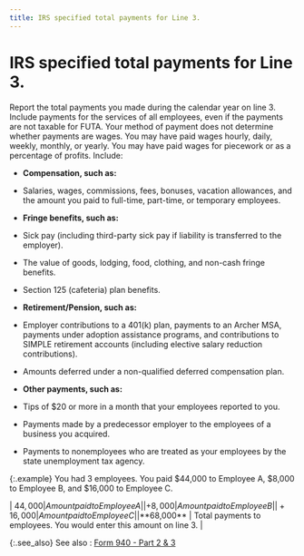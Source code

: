 ```yaml
---
title: IRS specified total payments for Line 3.
---
```


# IRS specified total payments for Line 3.


Report the total payments you made during the calendar year on line  3. Include payments for the services of all employees, even if the payments  are not taxable for FUTA. Your method of payment does not determine whether  payments are wages. You may have paid wages hourly, daily, weekly, monthly,  or yearly. You may have paid wages for piecework or as a percentage of  profits. Include:

- **Compensation, 
 such as:**


- Salaries, wages,  commissions, fees, bonuses, vacation allowances, and the amount you paid  to full-time, part-time, or temporary employees.


- **Fringe 
 benefits, such as:**
- Sick pay (including  third-party sick pay if liability is transferred to the employer).
- The value of  goods, lodging, food, clothing, and non-cash fringe benefits.
- Section 125  (cafeteria) plan benefits.
- **Retirement/Pension, 
 such as:**
- Employer contributions  to a 401(k) plan, payments to an Archer MSA, payments under adoption assistance  programs, and contributions to SIMPLE retirement accounts (including elective  salary reduction contributions).
- Amounts deferred  under a non-qualified deferred compensation plan.
- **Other 
 payments, such as:**
- Tips of $20  or more in a month that your employees reported to you.
- Payments made  by a predecessor employer to the employees of a business you acquired.
- Payments to  nonemployees who are treated as your employees by the state unemployment  tax agency.



{:.example}
You had 3 employees. You paid $44,000 to Employee  A, $8,000 to Employee B, and $16,000 to Employee C.

| $44,000 | Amount paid to Employee A |
| +8,000 | Amount paid to Employee B |
| +16,000 | Amount paid to Employee C |
| **$68,000** | Total payments to employees. You would enter this amount on line 3. |


{:.see_also}
See also
: [Form  940 - Part 2 & 3]({{site.prl_baseurl}}/misc/employee_form_940_part_2_and_3_sfr.html)
